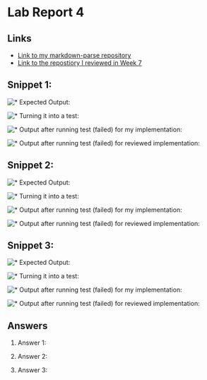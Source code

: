 # Lab Report 4

## Links

* [Link to my markdown-parse repository](https://github.com/Mashyuf/markdown-parser)
* [Link to the repostiory I reviewed in Week 7](https://github.com/cmy0357/markdown-parser)

## Snippet 1:

![* Expected Output:]()

![* Turning it into a test:]()

![* Output after running test (failed) for my implementation:]()

![* Output after running test (failed) for reviewed implementation:]()

## Snippet 2:

![* Expected Output:]()

![* Turning it into a test:]()

![* Output after running test (failed) for my implementation:]()

![* Output after running test (failed) for reviewed implementation:]()

## Snippet 3:

![* Expected Output:]()

![* Turning it into a test:]()

![* Output after running test (failed) for my implementation:]()

![* Output after running test (failed) for reviewed implementation:]()


## Answers

1. Answer 1:

2. Answer 2:

3. Answer 3:


